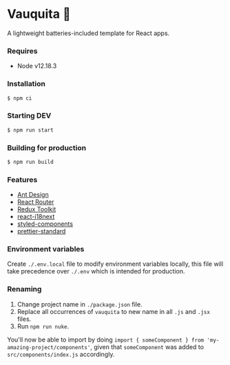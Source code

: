 # Vauquita 🐄

A lightweight batteries-included template for React apps.

### Requires

- Node v12.18.3

### Installation

```sh
$ npm ci
```

### Starting DEV

```sh
$ npm run start
```

### Building for production

```sh
$ npm run build
```

### Features

- [Ant Design](https://ant.design/)
- [React Router](https://reactrouter.com/)
- [Redux Toolkit](https://redux-toolkit.js.org/)
- [react-i18next](https://react.i18next.com/)
- [styled-components](https://styled-components.com/)
- [prettier-standard](https://github.com/sheerun/prettier-standard#readme)

### Environment variables

Create `./.env.local` file to modify environment variables locally, this file will take precedence over `./.env` which is intended for production.

### Renaming

1. Change project name in `./package.json` file.
2. Replace all occurrences of `vauquita` to new name in all `.js` and `.jsx` files.
3. Run `npm run nuke`.

You'll now be able to import by doing `import { someComponent } from 'my-amazing-project/components'`, given that `someComponent` was added to `src/components/index.js` accordingly.
